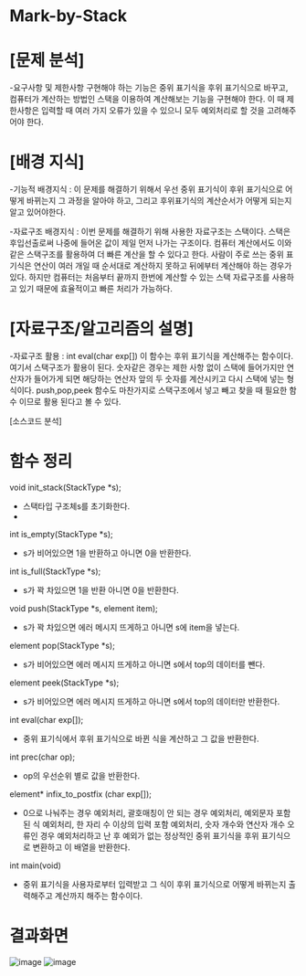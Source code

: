 # Mark-by-Stack

# [문제 분석]
-요구사항 및 제한사항
구현해야 하는 기능은 중위 표기식을 후위 표기식으로 바꾸고, 컴퓨터가 계산하는 방법인 스택을 이용하여 계산해보는 기능을 구현해야 한다. 이 때 제한사항은 입력할 때 여러 가지 오류가 있을 수 있으니 모두 예외처리로 할 것을 고려해주어야 한다.

# [배경 지식]
-기능적 배경지식 : 이 문제를 해결하기 위해서 우선 중위 표기식이 후위 표기식으로 어떻게 바뀌는지 그 과정을 알아야 하고, 그리고 후위표기식의 계산순서가 어떻게 되는지 알고 있어야한다.

-자료구조 배경지식 : 이번 문제를 해결하기 위해 사용한 자료구조는 스택이다. 스택은 후입선출로써 나중에 들어온 값이 제일 먼저 나가는 구조이다. 컴퓨터 계산에서도 이와 같은 스택구조를 활용하여 더 빠른 계산을 할 수 있다고 한다. 사람이 주로 쓰는 중위 표기식은 연산이 여러 개일 때 순서대로 계산하지 못하고 뒤에부터 계산해야 하는 경우가 있다. 하지만 컴퓨터는 처음부터 끝까지 한번에 계산할 수 있는 스택 자료구조를 사용하고 있기 때문에 효율적이고 빠른 처리가 가능하다.

# [자료구조/알고리즘의 설명]
-자료구조 활용 : int eval(char exp[]) 이 함수는 후위 표기식을 계산해주는 함수이다. 여기서 스택구조가 활용이 된다. 숫자같은 경우는 제한 사항 없이 스택에 들어가지만 연산자가 들어가게 되면 해당하는 연산자 앞의 두 숫자를 계산시키고 다시 스택에 넣는 형식이다. push,pop,peek 함수도 마찬가지로 스택구조에서 넣고 빼고 찾을 때 필요한 함수 이므로 활용 된다고 볼 수 있다.

[소스코드 분석]
# 함수 정리
void init_stack(StackType *s);
- 스택타입 구조체s를 초기화한다.
- 
int is_empty(StackType *s);
- s가 비어있으면 1을 반환하고 아니면 0을 반환한다.

int is_full(StackType *s);
- s가 꽉 차있으면 1을 반환 아니면 0을 반환한다.

void push(StackType *s, element item);
- s가 꽉 차있으면 에러 메시지 뜨게하고 아니면 s에 item을 넣는다.

element pop(StackType *s);
- s가 비어있으면 에러 메시지 뜨게하고 아니면 s에서 top의 데이터를 뺀다.

element peek(StackType *s);
- s가 비어있으면 에러 메시지 뜨게하고 아니면 s에서 top의 데이터만 반환한다.

int eval(char exp[]);
- 중위 표기식에서 후위 표기식으로 바뀐 식을 계산하고 그 값을 반환한다.

int prec(char op);
- op의 우선순위 별로 값을 반환한다.

element* infix_to_postfix (char exp[]);
- 0으로 나눠주는 경우 예외처리, 괄호매칭이 안 되는 경우 예외처리, 예외문자 포함된 식 예외처리, 한 자리 수 이상의 입력 포함 예외처리, 숫자 개수와 연산자 개수 오류인 경우 예외처리하고 난 후 예외가 없는 정상적인 중위 표기식을 후위 표기식으로 변환하고 이 배열을 반환한다.

int main(void)
- 중위 표기식을 사용자로부터 입력받고 그 식이 후위 표기식으로 어떻게 바뀌는지 출력해주고 계산까지 해주는 함수이다.

# 결과화면
![image](https://user-images.githubusercontent.com/76897007/141433037-bed2a021-0e93-422f-9be9-5c70d0561999.png)
![image](https://user-images.githubusercontent.com/76897007/141433054-c123ae81-6902-4922-ba52-e3a94852aff7.png)

